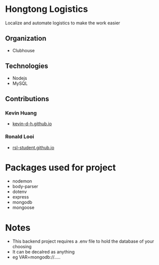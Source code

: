 # Hongtong Logistics
Localize and automate logistics to make the work easier

## Organization
 - Clubhouse

## Technologies
 - Nodejs
 - MySQL

## Contributions

### Kevin Huang
 -  [kevin-d-h.github.io](https://kevin-d-h.github.io/myCV/) 
### Ronald Looi
 - [rsl-student.github.io](https://rsl-student.github.io)

# Packages used for project
- nodemon
- body-parser
- dotenv
- express
- mongodb
- mongoose

# Notes
- This backend project requires a .env file to hold the database of your choosing
- It can be decalred as anything 
- eg VAR=mongodb://.....
